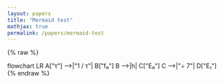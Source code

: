 ```yaml
---
layout: papers
title: "Mermaid test"
mathjax: true
permalink: /papers/mermaid-test
---
```



{% raw %}
<div class="mermaid" markdown="0">
flowchart LR
    A["τ"] -->|"1 / τ"| B["f₀"]
    B -->|h| C["E₀"]
    C -->|"÷ 7"| D["E₁"]
</div>
{% endraw %}

